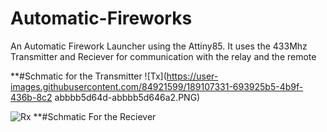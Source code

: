 # Automatic-Fireworks
An Automatic Firework Launcher using the Attiny85. It uses the 433Mhz Transmitter and Reciever for communication with the relay and the remote

**#Schmatic for the Transmitter
![Tx](https://user-images.githubusercontent.com/84921599/189107331-693925b5-4b9f-436b-8c2 abbbb5d64d-abbbb5d646a2.PNG)

![Rx](https://user-images.githubusercontent.com/84921599/189107601-e98d9607-e9c9-4820-a466-cc2627c552a9.PNG)
**#Schmatic For the Reciever
